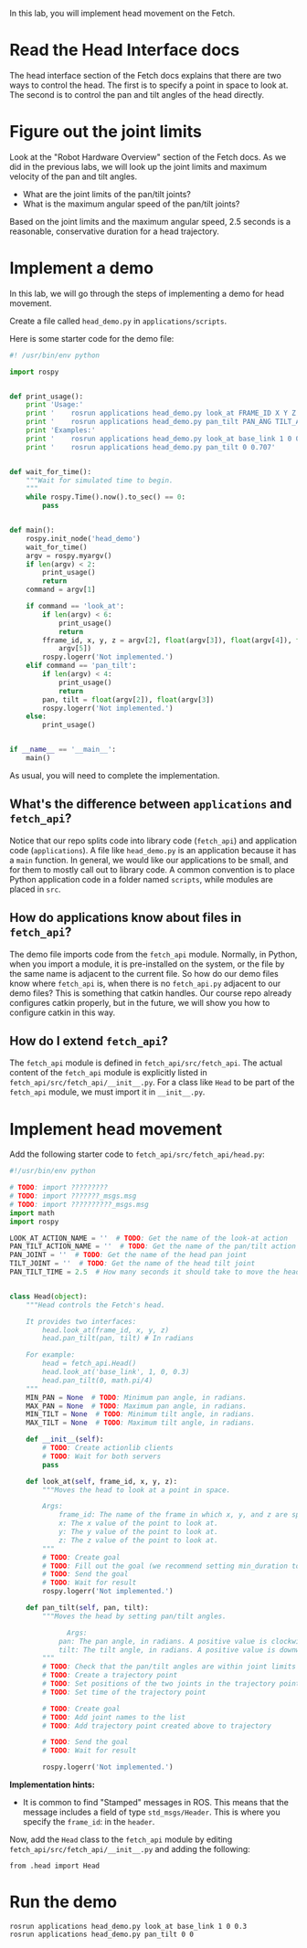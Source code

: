 In this lab, you will implement head movement on the Fetch.

# Read the Head Interface docs
The head interface section of the Fetch docs explains that there are two ways to control the head.
The first is to specify a point in space to look at.
The second is to control the pan and tilt angles of the head directly.

# Figure out the joint limits
Look at the "Robot Hardware Overview" section of the Fetch docs.
As we did in the previous labs, we will look up the joint limits and maximum velocity of the pan and tilt angles.

* What are the joint limits of the pan/tilt joints?
* What is the maximum angular speed of the pan/tilt joints?

Based on the joint limits and the maximum angular speed, 2.5 seconds is a reasonable, conservative duration for a head trajectory.

# Implement a demo
In this lab, we will go through the steps of implementing a demo for head movement.

Create a file called `head_demo.py` in `applications/scripts`.

Here is some starter code for the demo file:
```py
#! /usr/bin/env python

import rospy


def print_usage():
    print 'Usage:'
    print '    rosrun applications head_demo.py look_at FRAME_ID X Y Z'
    print '    rosrun applications head_demo.py pan_tilt PAN_ANG TILT_ANG'
    print 'Examples:'
    print '    rosrun applications head_demo.py look_at base_link 1 0 0.3'
    print '    rosrun applications head_demo.py pan_tilt 0 0.707'


def wait_for_time():
    """Wait for simulated time to begin.
    """
    while rospy.Time().now().to_sec() == 0:
        pass


def main():
    rospy.init_node('head_demo')
    wait_for_time()
    argv = rospy.myargv()
    if len(argv) < 2:
        print_usage()
        return
    command = argv[1]

    if command == 'look_at':
        if len(argv) < 6:
            print_usage()
            return
        fframe_id, x, y, z = argv[2], float(argv[3]), float(argv[4]), float(
            argv[5])
        rospy.logerr('Not implemented.')
    elif command == 'pan_tilt':
        if len(argv) < 4:
            print_usage()
            return
        pan, tilt = float(argv[2]), float(argv[3])
        rospy.logerr('Not implemented.')
    else:
        print_usage()


if __name__ == '__main__':
    main()
```

As usual, you will need to complete the implementation.

## What's the difference between `applications` and `fetch_api`?
Notice that our repo splits code into library code (`fetch_api`) and application code (`applications`).
A file like `head_demo.py` is an application because it has a `main` function.
In general, we would like our applications to be small, and for them to mostly call out to library code.
A common convention is to place Python application code in a folder named `scripts`, while modules are placed in `src`.

## How do applications know about files in `fetch_api`?
The demo file imports code from the `fetch_api` module.
Normally, in Python, when you import a module, it is pre-installed on the system, or the file by the same name is adjacent to the current file.
So how do our demo files know where `fetch_api` is, when there is no `fetch_api.py` adjacent to our demo files?
This is something that catkin handles.
Our course repo already configures catkin properly, but in the future, we will show you how to configure catkin in this way.

## How do I extend `fetch_api`?
The `fetch_api` module is defined in `fetch_api/src/fetch_api`.
The actual content of the `fetch_api` module is explicitly listed in `fetch_api/src/fetch_api/__init__.py`.
For a class like `Head` to be part of the `fetch_api` module, we must import it in `__init__.py`.

# Implement head movement
Add the following starter code to `fetch_api/src/fetch_api/head.py`:
```py
#!/usr/bin/env python

# TODO: import ?????????
# TODO: import ???????_msgs.msg
# TODO: import ??????????_msgs.msg
import math
import rospy

LOOK_AT_ACTION_NAME = ''  # TODO: Get the name of the look-at action
PAN_TILT_ACTION_NAME = ''  # TODO: Get the name of the pan/tilt action
PAN_JOINT = ''  # TODO: Get the name of the head pan joint
TILT_JOINT = ''  # TODO: Get the name of the head tilt joint
PAN_TILT_TIME = 2.5  # How many seconds it should take to move the head.


class Head(object):
    """Head controls the Fetch's head.

    It provides two interfaces:
        head.look_at(frame_id, x, y, z)
        head.pan_tilt(pan, tilt) # In radians

    For example:
        head = fetch_api.Head()
        head.look_at('base_link', 1, 0, 0.3)
        head.pan_tilt(0, math.pi/4)
    """
    MIN_PAN = None  # TODO: Minimum pan angle, in radians.
    MAX_PAN = None  # TODO: Maximum pan angle, in radians.
    MIN_TILT = None  # TODO: Minimum tilt angle, in radians.
    MAX_TILT = None  # TODO: Maximum tilt angle, in radians.

    def __init__(self):
        # TODO: Create actionlib clients
        # TODO: Wait for both servers
        pass

    def look_at(self, frame_id, x, y, z):
        """Moves the head to look at a point in space.

        Args:
            frame_id: The name of the frame in which x, y, and z are specified.
            x: The x value of the point to look at.
            y: The y value of the point to look at.
            z: The z value of the point to look at.
        """
        # TODO: Create goal
        # TODO: Fill out the goal (we recommend setting min_duration to 1 second)
        # TODO: Send the goal
        # TODO: Wait for result
        rospy.logerr('Not implemented.')

    def pan_tilt(self, pan, tilt):
        """Moves the head by setting pan/tilt angles.

              Args:
            pan: The pan angle, in radians. A positive value is clockwise.
            tilt: The tilt angle, in radians. A positive value is downwards.
        """
        # TODO: Check that the pan/tilt angles are within joint limits
        # TODO: Create a trajectory point
        # TODO: Set positions of the two joints in the trajectory point
        # TODO: Set time of the trajectory point

        # TODO: Create goal
        # TODO: Add joint names to the list
        # TODO: Add trajectory point created above to trajectory

        # TODO: Send the goal
        # TODO: Wait for result

        rospy.logerr('Not implemented.')
```

**Implementation hints:**
* It is common to find "Stamped" messages in ROS. This means that the message includes a field of type `std_msgs/Header`. This is where you specify the `frame_id`: in the `header`.

Now, add the `Head` class to the `fetch_api` module by editing `fetch_api/src/fetch_api/__init__.py` and adding the following:
```
from .head import Head
```

# Run the demo
```
rosrun applications head_demo.py look_at base_link 1 0 0.3
rosrun applications head_demo.py pan_tilt 0 0
```